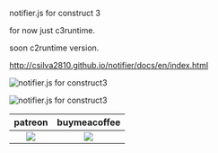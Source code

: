 notifier.js for construct 3

for now just c3runtime. 

soon c2runtime version.

http://csilva2810.github.io/notifier/docs/en/index.html


![notifier.js for construct3](https://i.imgur.com/ng8MLFV.png)

![notifier.js for construct3](https://i.imgur.com/4KqAFCN.png)



<table>
<thead>
<tr>
<th>patreon</th>
<th>buymeacoffee</th>
</tr>
</thead>
<tbody>
<td style="text-align:center"><a href="https://www.patreon.com/oyun" target="_blank"><img src="https://i.imgur.com/T4hQeAV.png"></img></a></td>
<td style="text-align:center"><a href="https://buymeacoff.ee/eren" target="_blank"><img src="https://i.imgur.com/pjkMdHU.png"></img></a></td>
</tr>
</tbody>
</table>
